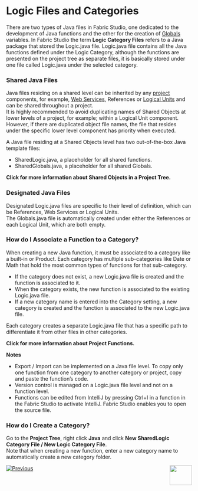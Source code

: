 # Logic Files and Categories

There are two types of Java files in Fabric Studio, one dedicated to the development of Java functions and the other for the creation of [Globals](https://github.com/k2view-academy/K2View-Academy/blob/master/articles/08_globals/01_globals_overview.md) variables. In Fabric Studio the term **Logic Category Files** refers to a Java package that stored the Logic.java file. Logic.java file contains all the Java functions defined under the Logic Category, although the functions are presented on the project tree as separate files, it is basically stored under one file called Logic.java under the selected category.  

### Shared Java Files
Java files residing on a shared level can be inherited by any [project](https://github.com/k2view-academy/K2View-Academy/blob/master/articles/04_fabric_studio/08_fabric_project_tree.md) components, for example,  [Web Services](), References or [Logical Units](https://github.com/k2view-academy/K2View-Academy/blob/master/articles/03_logical_units/02_create_a_logical_unit_flow.md) and can be shared throughout a project.\
It is highly recommended to avoid duplicating names of Shared Objects at lower levels of a project, for example; within a Logical Unit component. However, if there are duplicated object file names, the file that resides under the specific lower level component has priority when executed.
 
A Java file residing at a Shared Objects level has two out-of-the-box Java template files:
* SharedLogic.java, a placeholder for all shared functions. 
* SharedGlobals.java, a placeholder for all shared Globals. 

**Click for more information about Shared Objects in a Project Tree.**

### Designated Java Files
 
Designated Logic.java files are specific to their level of definition, which can be References, Web Services or Logical Units.\
The Globals.java file is automatically created under either the References or each Logical Unit, which are both empty.

### How do I Associate a Function to a Category?
 	
When creating a new Java function, it must be associated to a category like a built-in or Product. Each category has multiple sub-categories like Date or Math that hold the most common types of functions for that sub-category.
 
* If the category does not exist, a new Logic.java file is created and the function is associated to it. 
* When the category exists, the new function is associated to the existing Logic.java file.
* If a new category name is entered into the Category setting, a new category is created and the function is associated to the new Logic.java file.
 
Each category creates a separate Logic.java file that has a specific path to differentiate it from other files in other categories.

**Click for more information about Project Functions.**

**Notes** 
* Export / Import can be implemented on a Java file level. To copy only one function from one category to another category or project, copy and paste the function’s code. 
* Version control is managed on a Logic.java file level and not on a function level. 
* Functions can be edited from IntelliJ by pressing Ctrl+I in a function in the Fabric Studio to activate IntelliJ. Fabric Studio enables you to open the source file.

### How do I Create a Category?
 
Go to the **Project Tree**, right click **Java** and click **New SharedLogic Category File / New Logic Category File**.\
Note that when creating a new function, enter a new category name to automatically create a new category folder.

[![Previous](https://github.com/k2view-academy/K2View-Academy/blob/master/articles/images/Previous.png)](https://github.com/k2view-academy/K2View-Academy/blob/master/articles/04_general/08_fabric_project_tree.md)[<img align="right" width="60" height="54" src="https://github.com/k2view-academy/K2View-Academy/blob/master/articles/images/Next.png">](https://github.com/k2view-academy/K2View-Academy/blob/master/articles/04_general/10_fabric_studio_validating_java_code_within_a_project.md)
